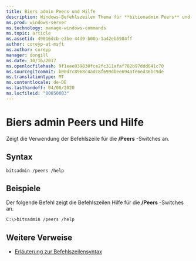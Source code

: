 ```yaml
---
title: Biers admin Peers und Hilfe
description: Windows-Befehlszeilen Thema für **bitionadmin Peers** und **Help**, das die Befehlszeilen Verwendung für die/Peers-Switches anzeigt.
ms.prod: windows-server
ms.technology: manage-windows-commands
ms.topic: article
ms.assetid: 49016dcb-e3be-44d9-b00a-1a42eb5984ff
author: coreyp-at-msft
ms.author: coreyp
manager: dongill
ms.date: 10/16/2017
ms.openlocfilehash: 9f1eee039830fce2fc311afaf782b97ddd641c70
ms.sourcegitcommit: b00d7c8968c4adc8f699dbee694afe6ed36bc9de
ms.translationtype: MT
ms.contentlocale: de-DE
ms.lasthandoff: 04/08/2020
ms.locfileid: "80850083"
---
```

# <a name="bitsadmin-peers-and-help"></a>Biers admin Peers und Hilfe

Zeigt die Verwendung der Befehlszeile für die **/Peers** -Switches an.

## <a name="syntax"></a>Syntax

```
bitsadmin /peers /help
```

## <a name="examples"></a><a name=BKMK_examples></a>Beispiele

Der folgende Befehl zeigt die Befehlszeilen Hilfe für die **/Peers** -Switches an.

```
C:\>bitsadmin /peers /help
```

## <a name="additional-references"></a>Weitere Verweise

- [Erläuterung zur Befehlszeilensyntax](command-line-syntax-key.md)